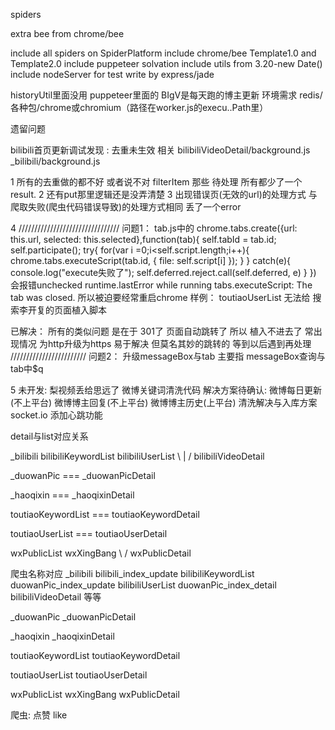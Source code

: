 spiders

extra bee from chrome/bee 

include all spiders on SpiderPlatform
include chrome/bee Template1.0 and Template2.0
include puppeteer solvation
include utils from 3.20-new Date()
include nodeServer for test write by express/jade

historyUtil里面没用
puppeteer里面的 BIgV是每天跑的博主更新 环境需求 redis/各种包/chrome或chromium（路径在worker.js的execu..Path里）

遗留问题

bilibili首页更新调试发现 : 去重未生效 相关 bilibiliVideoDetail/background.js
                                       _bilibili/background.js

1  所有的去重做的都不好 或者说不对 filterItem 那些 待处理 所有都少了一个result.
2  还有put那里逻辑还是没弄清楚
3  出现错误页(无效的url)的处理方式 与 爬取失败(爬虫代码错误导致)的处理方式相同 丢了一个error

4   ////////////////////////////////
    问题1：
    tab.js中的
        chrome.tabs.create({url: this.url, selected: this.selected},function(tab){
                    self.tabId = tab.id;
                    self.participate();
                    try{
                        for(var i =0;i<self.script.length;i++){
                            chrome.tabs.executeScript(tab.id, {
                                file: self.script[i]
                            });
                        }
                    }
                    catch(e){
                        console.log("execute失败了");
                        self.deferred.reject.call(self.deferred, e)
                    }
                })
        会报错unchecked runtime.lastError while running tabs.executeScript: The tab was closed.
   所以被迫要经常重启chrome
   样例： toutiaoUserList 无法给 搜索李开复的页面植入脚本

   已解决： 所有的类似问题 是在于 301了 页面自动跳转了 所以 植入不进去了 常出现情况 为http升级为https 易于解决 但莫名其妙的跳转的 等到以后遇到再处理
   ////////////////////////
   问题2：
   升级messageBox与tab 主要指 messageBox查询与tab中$q

5  未开发: 梨视频丢给思远了 微博关键词清洗代码
   解决方案待确认: 微博每日更新(不上平台) 微博博主回复(不上平台) 微博博主历史(上平台) 清洗解决与入库方案
   socket.io 添加心跳功能



detail与list对应关系

_bilibili bilibiliKeywordList bilibiliUserList
     \             |                 /
             bilibiliVideoDetail

_duowanPic === _duowanPicDetail

_haoqixin === _haoqixinDetail

toutiaoKeywordList === toutiaoKeywordDetail

toutiaoUserList === toutiaoUserDetail

wxPublicList wxXingBang
     \           /
     wxPublicDetail


爬虫名称对应
_bilibili                      bilibili_index_update
bilibiliKeywordList            duowanPic_index_update
bilibiliUserList               duowanPic_index_detail
bilibiliVideoDetail                 等等

_duowanPic
_duowanPicDetail

_haoqixin
_haoqixinDetail

toutiaoKeywordList
toutiaoKeywordDetail

toutiaoUserList
toutiaoUserDetail

wxPublicList
wxXingBang
wxPublicDetail


爬虫: 点赞 like